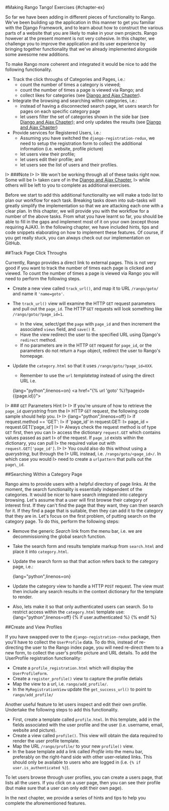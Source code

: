 #Making Rango Tango! Exercises {#chapter-ex}

So far we have been adding in different pieces of functionality to
Rango. We've been building up the application in this manner to get you
familiar with the Django Framework, and to learn about how to construct
the various parts of a website that you are likely to make in your own
projects. Rango however at the present moment is not very cohesive. In
this chapter, we challenge you to improve the application and its user
experience by bringing together functionality that we've already
implemented alongside some awesome new additions.

To make Rango more coherent and integrated it would be nice to add the
following functionality.

- Track the click throughs of Categories and Pages, i.e.:
	- count the number of times a category is viewed;
	- count the number of times a page is viewed via Rango; and
	- collect likes for categories (see [Django and Ajax Chapter]({#chapter-ajax})).
- Integrate the browsing and searching within categories, i.e.:
	- instead of having a disconnected search page, let users search for pages on each specific category page
	- let users filter the set of categories shown in the side bar (see [Django and Ajax Chapter]({#chapter-ajax})); and only updates the results (see [Django and Ajax Chapter]({#chapter-ajax}))
- Provide services for Registered Users, i.e.:
	- Assuming you have switched the `django-registration-redux`, we need to setup the registration form to collect the additional information (i.e. website, profile picture)
	- let users view their profile;
	- let users edit their profile; and
	- let users see the list of users and their profiles.

I> ###Note
I>
I> We won't be working through all of these tasks right now. Some will be
I> taken care of in the [Django and Ajax Chapter]({#chapter-ajax}), 
I> while others will be left to you to complete as additional exercises.

Before we start to add this additional functionality we will make a todo
list to plan our workflow for each task. Breaking tasks down into
sub-tasks will greatly simplify the implementation so that we are
attacking each one with a clear plan. In this chapter, we will provide
you with the workflow for a number of the above tasks. From what you
have learnt so far, you should be able to fill in the gaps and implement
most of it on your own (except those requiring AJAX). In the following
chapter, we have included hints, tips and code snippets elaborating on how to
implement these features. Of course, if you get really stuck, you can always check out our implementation on GitHub.

##Track Page Click Throughs

Currently, Rango provides a direct link to external pages. This is not
very good if you want to track the number of times each page is clicked
and viewed. To count the number of times a page is viewed via Rango you
will need to perform the following steps.

- Create a new view called `track_url()`, and map it to URL `/rango/goto/` and name it `'name=goto'`.
- The `track_url()` view will examine the HTTP `GET` request parameters and pull out the `page_id`. The HTTP `GET` requests will look something like `/rango/goto/?page_id=1`.
	- In the view, select/get the `page` with `page_id` and then increment the associated `views` field, and `save()` it.
	- Have the view redirect the user to the specified URL using Django's `redirect` method.
	- If no parameters are in the HTTP `GET` request for `page_id`, or the parameters do not return a `Page` object,  redirect the user to Rango's homepage.
- Update the `category.html` so that it uses `/rango/goto/?page_id=XXX`.
	- Remember to use  the `url` *templatetag* instead of using the direct URL i.e. 
	
	{lang="python",linenos=on}
		<a href="{% url 'goto' %}?pageid={{page.id}}"\>


I> ### `GET` Parameters Hint
I>
I> If you're unsure of how to retrieve the `page_id` *querystring* from the
I> HTTP `GET` request, the following code sample should help you.
I>
I> {lang="python",linenos=off}
I> 		if request.method == 'GET':
I> 					if 'page_id' in request.GET:
I> 						page_id = request.GET['page_id']
I>
I> Always check the request method is of type `GET` first, then you can
I> access the dictionary `request.GET` which contains values passed as part
I> of the request. If `page_id` exists within the dictionary, you can pull
I> the required value out with `request.GET['page_id']`.
I>
I> You could also do this without using a *querystring*, but through the
I> URL instead, i.e. `/rango/goto/<page_id>/`. In which case you would
I> need to create a `urlpattern` that pulls out the `page\_id`.


##Searching Within a Category Page

Rango aims to provide users with a helpful directory of page links. At
the moment, the search functionality is essentially independent of the
categories. It would be nicer to have search integrated into category
browsing. Let's assume that a user will first browse their category of
interest first. If they can't find the page that they want, they can
then search for it. If they find a page that is suitable, then they can
add it to the category that they are in. Let's focus on the first
problem, of putting search on the category page. To do this, perform the
following steps:

- Remove the generic *Search* link from the menu bar, i.e. we are decommissioning the global search function.
- Take the search form and results template markup from `search.html` and place it into `category.html`.
- Update the search form so that that action refers back to the category page, i.e.:

	{lang="python",linenos=on}
		<form class="form-inline" id="user_form" 
			method="post" action="{% url 'category'  category.slug %}">

- Update the category view to handle a HTTP `POST` request. The view must then include any search results in the context dictionary for the template to render.
- Also, lets make it so that only authenticated users can search. So to restrict access within the `category.html` template use:
	{lang="python",linenos=off}
		{% if user.authenticated %} 
			<!-- Insert search code here -->
		{% endif %}
		

##Create and View Profiles

If you have swapped over to the `django-registration-redux` package,
then you'll have to collect the `UserProfile` data. To do this, instead
of re-directing the user to the Rango index page, you will need re-direct
them to a new form, to collect the user's profile picture and URL details. To add the
UserProfile registration functionality:

- Create a `profile_registration.html` which will display the `UserProfileForm`.
- Create a `register_profile()` view to capture the profile detials
- Map the view to a url, i.e. `rango/add_profile/`.
- In the `MyRegistrationView` update the `get_success_url()` to point to `rango/add_profile/`

Another useful feature to let users inspect and edit their own profile.
Undertake the following steps to add this functionality.

- First, create a template called `profile.html`. In this template, add in the fields associated with the user profile and the user (i.e. username, email, website and picture).
- Create a view called `profile()`. This view will obtain the data required to render the user profile template.
- Map the URL `/rango/profile/` to your new `profile()` view.
- In the base template add a link called *Profile* into the menu bar, preferably on the right-hand side with other user-related links. This should only be available to users who are logged in (i.e. `{% if user.is_authenticated %}`).

To let users browse through user profiles, you can create a users page,
that lists all the users. If you click on a user page, then you can see
their profile (but make sure that a user can only edit their own page).

In the next chapter, we provide a series of hints and tips to help you complete the aforementioned features.
